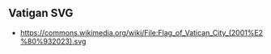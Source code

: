 ## Vatigan SVG 

+ https://commons.wikimedia.org/wiki/File:Flag_of_Vatican_City_(2001%E2%80%932023).svg